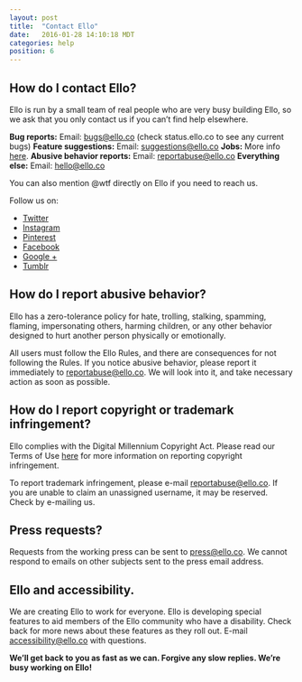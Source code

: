 ```yaml
---
layout: post
title:  "Contact Ello"
date:   2016-01-28 14:10:18 MDT
categories: help
position: 6
---
```

## How do I contact Ello?

Ello is run by a small team of real people who are very busy building Ello, so we ask that you only contact us if you can’t find help elsewhere.

**Bug reports:** Email: bugs@ello.co (check status.ello.co to see any current bugs)
**Feature suggestions:** Email: suggestions@ello.co
**Jobs:** More info [here](/wtf/about/careers/).
**Abusive behavior reports:** Email: reportabuse@ello.co
**Everything else:** Email: hello@ello.co

You can also mention <span>@</span>wtf directly on Ello if you need to reach us.

Follow us on:
* [Twitter](https://twitter.com/elloworld)
* [Instagram](https://www.instagram.com/ellosphere/)
* [Pinterest](https://www.pinterest.com/ellosphere/)
* [Facebook](https://www.facebook.com/ellopbc)
* [Google +](https://plus.google.com/u/1/b/108873324537875489413/108873324537875489413)
* [Tumblr](http://ellosphere.tumblr.com/)

## How do I report abusive behavior?

Ello has a zero-tolerance policy for hate, trolling, stalking, spamming, flaming, impersonating others, harming children, or any other behavior designed to hurt another person physically or emotionally.

All users must follow the Ello Rules, and there are consequences for not following the Rules. If you notice abusive behavior, please report it immediately to [reportabuse@ello.co](mailto:reportabuse@ello.co). We will look into it, and take necessary action as soon as possible.

## How do I report copyright or trademark infringement?

Ello complies with the Digital Millennium Copyright Act. Please read our Terms of Use [here](/wtf/policies/terms-of-use/) for more information on reporting copyright infringement.

To report trademark infringement, please e-mail [reportabuse@ello.co](mailto:reportabuse@ello.co). If you are unable to claim an unassigned username, it may be reserved. Check by e-mailing us.

## Press requests?

Requests from the working press can be sent to [press@ello.co](mailto:press@ello.co). We cannot respond to emails on other subjects sent to the press email address.

## Ello and accessibility.

We are creating Ello to work for everyone. Ello is developing special features to aid members of the Ello community who have a disability. Check back for more news about these features as they roll out. E-mail [accessibility@ello.co](mailto:accessibility@ello.co) with questions.

**We’ll get back to you as fast as we can. Forgive any slow replies. We’re busy working on Ello!**
